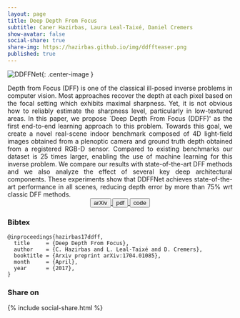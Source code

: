 ```yaml
---
layout: page
title: Deep Depth From Focus
subtitle: Caner Hazirbas, Laura Leal-Taixé, Daniel Cremers
show-avatar: false
social-share: true
share-img: https://hazirbas.github.io/img/ddffteaser.png
published: true
---
```


![DDFFNet]({{site.baseurl}}/img/ddffnet.png){: .center-image }
<br>

<div style="text-align: justify">
Depth from Focus (DFF) is one of the classical ill-posed inverse problems in computer vision. Most approaches recover the depth at each pixel based on the focal setting which exhibits maximal sharpness. Yet, it is not obvious how to reliably estimate the sharpness level, particularly in low-textured areas. In this paper, we propose `Deep Depth From Focus (DDFF)' as the first end-to-end learning approach to this problem. Towards this goal, we create a novel real-scene indoor benchmark composed of 4D light-field images obtained from a plenoptic camera and ground truth depth obtained from a registered RGB-D sensor. Compared to existing benchmarks our dataset is 25 times larger, enabling the use of machine learning for this inverse problem. We compare our results with state-of-the-art DFF methods and we also analyze the effect of several key deep architectural components. These experiments show that DDFFNet achieves state-of-the-art performance in all scenes, reducing depth error by more than 75% wrt classic DFF methods.
</div>

<div style="text-align: center">
<a href="https://arxiv.org/abs/1704.01085" target="_blank">
<button class="button buttonpaper"> arXiv </button>
</a>
<a href="https://arxiv.org/pdf/1704.01085" target="_blank">
<button class="button buttonpaper"> pdf </button>
</a>
<a href="https://github.com/hazirbas/ddff-toolbox" target="_blank">
<button class="button buttonpaper"> code </button>
</a>
</div>

### Bibtex
```
@inproceedings{hazirbas17ddff,
  title     = {Deep Depth From Focus},
  author    = {C. Hazirbas and L. Leal-Taixé and D. Cremers},
  booktitle = {Arxiv preprint arXiv:1704.01085},
  month     = {April},
  year      = {2017},
}
```

### Share on
{% include social-share.html %}
